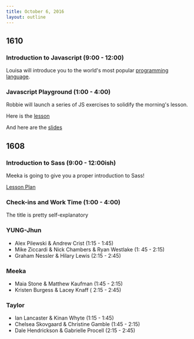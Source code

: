 ```yaml
---
title: October 6, 2016
layout: outline
---
```


## 1610

### Introduction to Javascript (9:00 - 12:00)

Louisa will introduce you to the world's most popular [programming language](http://frontend.turing.io/lessons/intro-to-javascript-part-1.html).

### Javascript Playground (1:00 - 4:00)

Robbie will launch a series of JS exercises to solidify the morning's lesson.

Here is the [lesson](http://frontend.turing.io/lessons/javascript-playground.html)

And here are the [slides](http://frontend.turing.io/lessons/introduction-to-sass-slides.html)

## 1608

### Introduction to Sass (9:00 - 12:00ish)

Meeka is going to give you a proper introduction to Sass!

[Lesson Plan](http://frontend.turing.io/lessons/introduction-to-sass.html)

### Check-ins and Work Time (1:00 - 4:00)

The title is pretty self-explanatory

### YUNG-Jhun

- Alex Pilewski & Andrew Crist (1:15 - 1:45)
- Mike Ziccardi & Nick Chambers & Ryan Westlake (1: 45 - 2:15)
- Graham Nessler & Hilary Lewis (2:15 - 2:45)

### Meeka

- Maia Stone & Matthew Kaufman (1:45 - 2:15)
- Kristen Burgess & Lacey Knaff ( 2:15 - 2:45)

### Taylor

- Ian Lancaster & Kinan Whyte (1:15 - 1:45)
- Chelsea Skovgaard & Christine Gamble (1:45 - 2:15)
- Dale Hendrickson & Gabrielle Procell (2:15 - 2:45)
